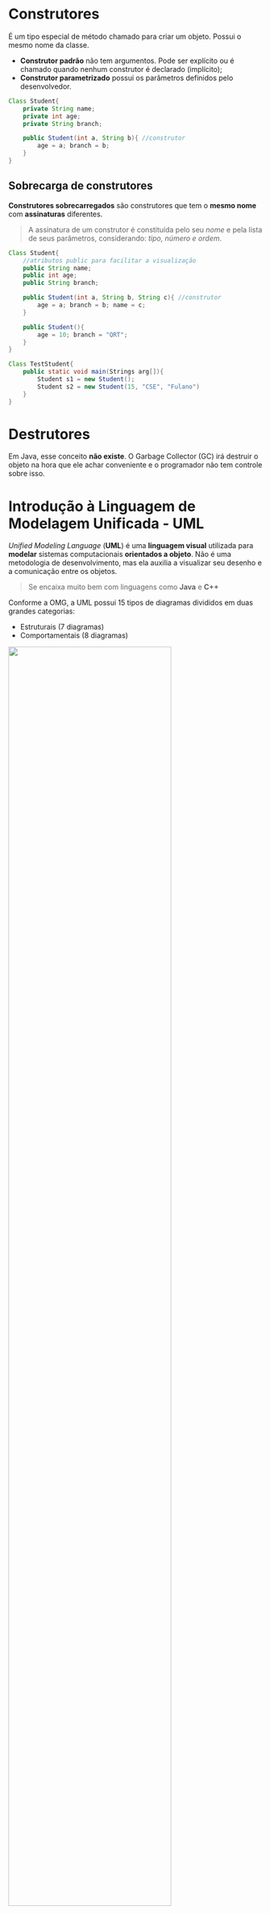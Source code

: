 # Construtores
É um tipo especial de método chamado para criar um objeto. Possui o mesmo nome da classe.
- **Construtor padrão** não tem argumentos. Pode ser explícito ou é chamado quando nenhum construtor é declarado (implícito);
- **Construtor parametrizado** possui os parâmetros definidos pelo desenvolvedor.

```java
Class Student{
	private String name;
	private int age;
	private String branch;

	public Student(int a, String b){ //construtor
		age = a; branch = b;
	}
}
```

## Sobrecarga de construtores
**Construtores sobrecarregados** são construtores que tem o **mesmo nome** com **assinaturas** diferentes.
> A assinatura de um construtor é constituída pelo seu *nome* e pela lista de seus parâmetros, considerando: *tipo, número e ordem*.

```java
Class Student{
	//atributos public para facilitar a visualização
	public String name;
	public int age;
	public String branch;

	public Student(int a, String b, String c){ //construtor
		age = a; branch = b; name = c;
	}

	public Student(){
		age = 10; branch = "QRT";
	}
}

Class TestStudent{
	public static void main(Strings arg[]){
		Student s1 = new Student();
		Student s2 = new Student(15, "CSE", "Fulano")
	}
}
```

# Destrutores
Em Java, esse conceito **não existe**. O Garbage Collector (GC) irá destruir o objeto na hora que ele achar conveniente e o programador não tem controle sobre isso.

# Introdução à Linguagem de Modelagem Unificada - UML
*Unified Modeling Language* (**UML**) é uma **linguagem visual** utilizada para **modelar** sistemas computacionais **orientados a objeto**.
Não é uma metodologia de desenvolvimento, mas ela auxilia a visualizar seu desenho e a comunicação entre os objetos.
> Se encaixa muito bem com linguagens como **Java** e **C++**

Conforme a OMG, a UML possui 15 tipos de diagramas divididos em duas grandes categorias:
- Estruturais (7 diagramas)
- Comportamentais (8 diagramas)

<img src="../../Screenshots/Pasted image 20250218183248.png" width="80%" height="80%" />

> *Class diagram* é um dos mais utilizados
## Diagrama de Classes
Serve de apoio para a maioria dos demais diagramas e define a estrutura das classes utilizadas pelo sistema.
Define os atributos e métodos que cada classe tem e estabelece como as classes se relacionam e trocam informações entre si.

Ela é dividida em 3 partes: **nome da classe**, **atributos e seus tipos** e os **métodos e seus tipos de retorno**.

<img src="../../Screenshots/Pasted image 20250218183735.png" width="80%" height="80%" />

### Visibilidade
Indicia o nível de acessibilidade, existem basicamente 3 modos:
- **Privada**: - (menos)
- **Pública**: + (mais)
- **Protegida**: # (sustenido)

### Associações
Descreve um **vínculo** que ocorre entre os objetos de uma ou mais classes. É comum descrever as associações com **verbos** entre os objetos.

<img src="../../Screenshots/Pasted image 20250218183952.png" width="80%" height="80%" />

#### Multiplicidade

| Multiplicidade | Significado                                                          |
| -------------- | -------------------------------------------------------------------- |
| 0..1           | Mínimo 0 e máximo 1: Não precisam necessariamente estar relacionados |
| 1..1           | 1 e somente 1                                                        |
| 0..*           | No mínimo nenhum e no máximo muitos                                  |
| *              | Muitos                                                               |
| 1..*           | No mínimo 1 e no máximo muitos                                       |
| 3..5           | No mínimo 3 e no máximo 5                                            |
#### Agregação
Informações de um objeto (**objeto-todo**) precisam ser complementadas pelas informações contidas em um ou mais objetos de outra classe (**objetos-parte**).

<img src="../../Screenshots/Pasted image 20250218184447.png" width="80%" height="80%" />

#### Composição
Uma variação da agregação que possui um vínculo mais forte. Os objetos-parte **têm** de estar associados a **um único** objeto-todo.

<img src="../../Screenshots/Pasted image 20250218184550.png" width="80%" height="80%" />

## Passagem de argumentos
Java **não** permite que o programador escolha entre passar por valor ou
referência.
- Variáveis dos **tipos primitivos** sempre são passadas por **valor**.
- Os **objetos** são passados por **referência**, sendo que as próprias referências são passadas por valor.
# Próxima aula
[CCM310_5 - 25_02_25](CCM310_5%20-%2025_02_25.md)